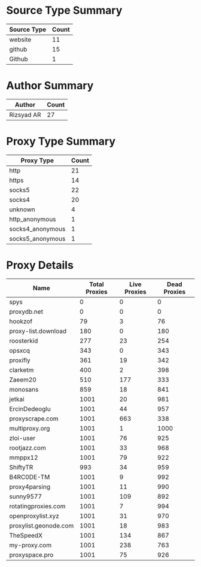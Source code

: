 # Source Type Summary

| Source Type | Count |
|-------------|-------|
| website | 11 |
| github | 15 |
| Github | 1 |


# Author Summary

| Author | Count |
|--------|-------|
| Rizsyad AR | 27 |


# Proxy Type Summary

| Proxy Type | Count |
|------------|-------|
| http | 21 |
| https | 14 |
| socks5 | 22 |
| socks4 | 20 |
| unknown | 4 |
| http_anonymous | 1 |
| socks4_anonymous | 1 |
| socks5_anonymous | 1 |


# Proxy Details

| Name | Total Proxies | Live Proxies | Dead Proxies |
|------|---------------|--------------|---------------|
| spys | 0 | 0 | 0 |
| proxydb.net | 0 | 0 | 0 |
| hookzof | 79 | 3 | 76 |
| proxy-list.download | 180 | 0 | 180 |
| roosterkid | 277 | 23 | 254 |
| opsxcq | 343 | 0 | 343 |
| proxifly | 361 | 19 | 342 |
| clarketm | 400 | 2 | 398 |
| Zaeem20 | 510 | 177 | 333 |
| monosans | 859 | 18 | 841 |
| jetkai | 1001 | 20 | 981 |
| ErcinDedeoglu | 1001 | 44 | 957 |
| proxyscrape.com | 1001 | 663 | 338 |
| multiproxy.org | 1001 | 1 | 1000 |
| zloi-user | 1001 | 76 | 925 |
| rootjazz.com | 1001 | 33 | 968 |
| mmppx12 | 1001 | 79 | 922 |
| ShiftyTR | 993 | 34 | 959 |
| B4RC0DE-TM | 1001 | 9 | 992 |
| proxy4parsing | 1001 | 11 | 990 |
| sunny9577 | 1001 | 109 | 892 |
| rotatingproxies.com | 1001 | 7 | 994 |
| openproxylist.xyz | 1001 | 31 | 970 |
| proxylist.geonode.com | 1001 | 18 | 983 |
| TheSpeedX | 1001 | 134 | 867 |
| my-proxy.com | 1001 | 238 | 763 |
| proxyspace.pro | 1001 | 75 | 926 |
